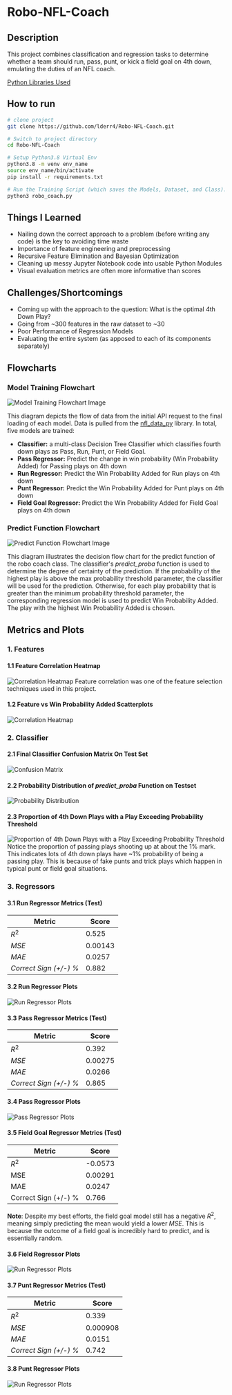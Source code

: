 # Robo-NFL-Coach
  
## Description   
This project combines classification and regression tasks to determine whether a team should run, pass, punt, or kick a field goal on 4th down, emulating the duties of an NFL coach. 

[Python Libraries Used](https://github.com/lderr4/Robo-NFL-Coach/blob/main/requirements.txt)

## How to run   
```bash
# clone project   
git clone https://github.com/lderr4/Robo-NFL-Coach.git

# Switch to project directory 
cd Robo-NFL-Coach

# Setup Python3.8 Virtual Env
python3.8 -m venv env_name
source env_name/bin/activate
pip install -r requirements.txt

# Run the Training Script (which saves the Models, Dataset, and Class):
python3 robo_coach.py
```
## Things I Learned
- Nailing down the correct approach to a problem (before writing any code) is the key to avoiding time waste
- Importance of feature engineering and preprocessing
- Recursive Feature Elimination and Bayesian Optimization
- Cleaning up messy Jupyter Notebook code into usable Python Modules
- Visual evaluation metrics are often more informative than scores

## Challenges/Shortcomings
- Coming up with the approach to the question: What is the optimal 4th Down Play?
- Going from ~300 features in the raw dataset to ~30
- Poor Performance of Regression Models
- Evaluating the entire system (as apposed to each of its components separately)

## Flowcharts
### Model Training Flowchart
![Model Training Flowchart Image](https://github.com/lderr4/Robo-NFL-Coach/blob/main/Model-Training-Data-Flow.png)

This diagram depicts the flow of data from the initial API request to the final loading of each model. Data is pulled from the [nfl_data_py](https://pypi.org/project/nfl-data-py/) library. In total, five models are trained:
- **Classifier:** a multi-class Decision Tree Classifier which classifies fourth down plays as Pass, Run, Punt, or Field Goal.
- **Pass Regressor:** Predict the change in win probability (Win Probability Added) for Passing plays on 4th down
- **Run Regressor:** Predict the Win Probability Added for Run plays on 4th down
- **Punt Regressor:** Predict the Win Probability Added for Punt plays on 4th down
- **Field Goal Regressor:** Predict the Win Probability Added for Field Goal plays on 4th down

### Predict Function Flowchart
![Predict Function Flowchart Image](https://github.com/lderr4/Robo-NFL-Coach/blob/main/Robot-Coach-Predict-Function.png)

This diagram illustrates the decision flow chart for the predict function of the robo coach class. The classifier's _predict_proba_ function is used to determine the degree of certainty of the prediction. If the probability of the highest play is above the max probability threshold parameter, the classifier will be used for the prediction. Otherwise, for each play probability that is greater than the minimum probability threshold parameter, the corresponding regression model is used to predict Win Probability Added. The play with the highest Win Probability Added is chosen. 

## Metrics and Plots
### 1. Features
#### 1.1 Feature Correlation Heatmap
![Correlation Heatmap](https://github.com/lderr4/Robo-NFL-Coach/blob/main/plots/corr_heatmap.png)
Feature correlation was one of the feature selection techniques used in this project.

#### 1.2 Feature vs Win Probability Added Scatterplots
![Correlation Heatmap](https://github.com/lderr4/Robo-NFL-Coach/blob/main/plots/features_vs_wpa.png)

### 2. Classifier
#### 2.1 Final Classifier Confusion Matrix On Test Set
![Confusion Matrix](https://github.com/lderr4/Robo-NFL-Coach/blob/main/plots/confusion_mat.png)

#### 2.2 Probability Distribution of _predict_proba_ Function on Testset
![Probability Distribution](https://github.com/lderr4/Robo-NFL-Coach/blob/main/plots/probability%20distributions%20of%204th%20down%20plays.png)

#### 2.3 Proportion of 4th Down Plays with a Play Exceeding Probability Threshold
![Proportion of 4th Down Plays with a Play Exceeding Probability Threshold](https://github.com/lderr4/Robo-NFL-Coach/blob/main/plots/percent_exceeding_threshold.png)
Notice the proportion of passing plays shooting up at about the 1% mark. This indicates lots of 4th down plays have ~1% probability of being a passing play. This is because of fake punts and trick plays which happen in typical punt or field goal situations.

### 3. Regressors
#### 3.1 Run Regressor Metrics (Test)
| Metric | Score |
|------------|---------|
| $R^2$     |  0.525    | 
| _MSE_     |  0.00143  |
| _MAE_     |  0.0257  |
| _Correct Sign (+/-) %_        |      0.882     |

#### 3.2 Run Regressor Plots
![Run Regressor Plots](https://github.com/lderr4/Robo-NFL-Coach/blob/main/plots/run_plots.png)

#### 3.3 Pass Regressor Metrics (Test)
| Metric | Score |
|------------|---------|
| $R^2$     |  0.392    | 
| _MSE_     |  0.00275  |
| _MAE_     |  0.0266  |
| _Correct Sign (+/-) %_        |      0.865     |

#### 3.4 Pass Regressor Plots
![Pass Regressor Plots](https://github.com/lderr4/Robo-NFL-Coach/blob/main/plots/pass_plots.png)


#### 3.5 Field Goal Regressor Metrics (Test)
| Metric | Score |
|------------|---------|
| $R^2$     |  -0.0573    | 
| MSE     |  0.00291  |
| MAE     |  0.0247  |
| Correct Sign (+/-) %        |      0.766     |

**Note**: Despite my best efforts, the field goal model still has a negative $R^2$, meaning simply predicting the mean would yield a lower $MSE$. This is because the outcome of a field goal is incredibly hard to predict, and is essentially random. 

#### 3.6 Field Regressor Plots
![Run Regressor Plots](https://github.com/lderr4/Robo-NFL-Coach/blob/main/plots/fg_plots.png)


#### 3.7 Punt Regressor Metrics (Test)
| Metric | Score |
|------------|---------|
| $R^2$     |  0.339    | 
| _MSE_     |  0.000908  |
| _MAE_     |  0.0151  |
| _Correct Sign (+/-) %_        |      0.742     |

#### 3.8 Punt Regressor Plots
![Run Regressor Plots](https://github.com/lderr4/Robo-NFL-Coach/blob/main/plots/punt_plots.png)








